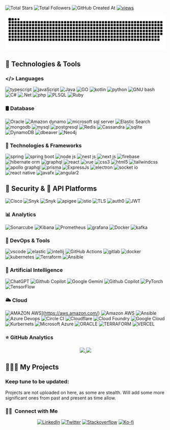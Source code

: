 <!--
## Hi there 👋

**Gkodkod/Gkodkod** is a ✨ _special_ ✨ repository because its `README.md` (this file) appears on your GitHub profile.

Here are some ideas to get you started:

- 🔭 I’m currently working on ...
- 🌱 I’m currently learning ...
- 👯 I’m looking to collaborate on ...
- 🤔 I’m looking for help with ...
- 💬 Ask me about ...
- 📫 How to reach me: ...
- 😄 Pronouns: ...
- ⚡ Fun fact: ...
-->
![Total Stars](https://img.shields.io/github/stars/Gkodkod?style=social) ![Total Followers](https://img.shields.io/github/followers/Gkodkod?style=social) ![GitHub Created At](https://img.shields.io/github/created-at/Gkodkod/videostore) [![views](https://camo.githubusercontent.com/3e3e7747efe49818fe10a31489748c167238ce43b5fd1cde25453f635a1a3251/68747470733a2f2f6b6f6d617265762e636f6d2f67687076632f3f757365726e616d653d586f6e636961267374796c653d666f722d7468652d626164676526636f6c6f723d6c6967687467726579 "GitHub profile views")](https://github.com/Gkodkod/Simple-View-Counter)

[![github contribution grid snake animation](/output/github-contribution-grid-snake-dark.svg)](/output/github-contribution-grid-snake-dark.svg)

🚀 Technologies & Tools
-----------------------

[](#-technologies--tools)

### </> Languages

[](#languages)

![typescript](https://img.shields.io/badge/TypeScript-007ACC?style=for-the-badge&logo=typescript&logoColor=white) ![javaScript](https://img.shields.io/badge/JavaScript-323330?style=for-the-badge&logo=javascript&logoColor=F7DF1E) ![Java](https://img.shields.io/badge/Java-orange?style=for-the-badge&logo=coffeescript) ![GO](https://img.shields.io/badge/GO-black?style=for-the-badge&logo=GO) ![kotlin](https://img.shields.io/badge/Kotlin-B125EA?style=for-the-badge&logo=kotlin&logoColor=white) ![python](https://img.shields.io/badge/Python-FFD43B?style=for-the-badge&logo=python&logoColor=blue) ![GNU bash](https://img.shields.io/badge/GNU%20Bash-4EAA25?style=for-the-badge&logo=GNU%20Bash&logoColor=white) ![C#](https://img.shields.io/badge/C%23-239120?style=for-the-badge&logo=sharp&logoColor=white) ![.Net](https://img.shields.io/badge/.NET-512BD4?style=for-the-badge&logo=dotnet&logoColor=white) ![php](https://img.shields.io/badge/PHP-777BB4?style=for-the-badge&logo=php&logoColor=white) ![PLSQL](https://img.shields.io/badge/PLSQL-FFD43B?style=for-the-badge&logo=oracle&logoColor=white) ![Ruby](https://img.shields.io/badge/Ruby-CC342D?style=for-the-badge&logo=ruby&logoColor=white) 

### 🛢️ Database

[](#database)
![Oracle](https://img.shields.io/badge/Oracle-F80000?style=for-the-badge&logo=Oracle&logoColor=white) ![Amazon dynamo](https://img.shields.io/badge/Amazon%20DynamoDB-4053D6?style=for-the-badge&logo=Amazon%20DynamoDB&logoColor=white) ![microsoft sql server](https://img.shields.io/badge/Microsoft%20SQL%20Server-CC2927?style=for-the-badge&logo=microsoft%20sql%20server&logoColor=white) ![Elastic Search](https://img.shields.io/badge/Elastic_Search-005571?style=for-the-badge&logo=elasticsearch&logoColor=white) ![mongodb](https://img.shields.io/badge/MongoDB-4EA94B?style=for-the-badge&logo=mongodb&logoColor=white) ![mysql](https://img.shields.io/badge/MySQL-005C84?style=for-the-badge&logo=mysql&logoColor=white) ![postgresql](https://img.shields.io/badge/PostgreSQL-316192?style=for-the-badge&logo=postgresql&logoColor=white) ![Redis](https://img.shields.io/badge/redis-%23DD0031.svg?&style=for-the-badge&logo=redis&logoColor=white) ![Cassandra](https://img.shields.io/badge/Cassandra-1287B1?style=for-the-badge&logo=apache%20cassandra&logoColor=white) ![sqlite](https://img.shields.io/badge/SQLite-003B57?style=for-the-badge&logo=sqlite&logoColor=white) ![DynamoDB](https://img.shields.io/badge/AWS%20DynamoDB-000000?style=for-the-badge&logo=amazon-dynamodb&logoColor=white) ![dbeaver](https://img.shields.io/badge/dbeaver-382923?style=for-the-badge&logo=dbeaver&logoColor=white) ![Neo4j](https://img.shields.io/badge/Neo4j-018bff?style=for-the-badge&logo=neo4j&logoColor=white) 





### 🧩 Technologies & Frameworks

[](#technologies--frameworks)
![spring](https://img.shields.io/badge/Spring-6DB33F?style=for-the-badge&logo=spring&logoColor=white) ![spring boot](https://img.shields.io/badge/Spring_Boot-6DB33F?style=for-the-badge&logo=spring-boot&logoColor=white) ![node js](https://img.shields.io/badge/node.js-6DA55F?style=for-the-badge&logo=node.js&logoColor=white) ![nest js](https://img.shields.io/badge/nestjs-%23E0234E.svg?&style=for-the-badge&logo=nestjs&logoColor=white) ![next js](https://img.shields.io/badge/Next-black?style=for-the-badge&logo=next.js&logoColor=white) ![firebase](https://img.shields.io/badge/firebase-ffca28?style=for-the-badge&logo=firebase&logoColor=black) ![hibernate orm](https://img.shields.io/badge/Hibernate-596660?style=for-the-badge&logo=hibernate&logoColor=white) ![graphql](https://img.shields.io/badge/-GraphQL-E10098?style=for-the-badge&logo=graphql&logoColor=white) ![react](https://img.shields.io/badge/React-20232A?style=for-the-badge&logo=react&logoColor=61DAFB) ![vue](https://img.shields.io/badge/Vue.js-4FC08D?style=for-the-badge&logo=vuedotjs&logoColor=white) ![css3](https://img.shields.io/badge/CSS3-1572B6?style=for-the-badge&logo=css3&logoColor=white) ![html5](https://img.shields.io/badge/HTML5-E34F26?style=for-the-badge&logo=html5&logoColor=white) ![tailwindcss](https://img.shields.io/badge/Tailwind_CSS-38B2AC?style=for-the-badge&logo=tailwind-css&logoColor=white) ![apollo graphql](https://img.shields.io/badge/-Apollo%20GraphQL-311C87?style=for-the-badge&logo=apollo-graphql&logoColor=white) ![prisma](https://img.shields.io/badge/Prisma-2D3748?style=for-the-badge&logo=prisma&logoColor=white) ![ExpressJs](https://img.shields.io/badge/Express%20js-000000?style=for-the-badge&logo=express&logoColor=white) ![electron](https://img.shields.io/badge/Electron-18305A?style=for-the-badge&logo=electron&logoColor=white) ![socket io](https://img.shields.io/badge/Socket.io-010101?style=for-the-badge&logo=socket.io&logoColor=white) ![react native](https://img.shields.io/badge/React_Native-20232A?style=for-the-badge&logo=react&logoColor=61DAFB) ![javafx](https://img.shields.io/badge/javafx-000000?style=for-the-badge&logo=java&logoColor=white) ![angular2](https://img.shields.io/badge/angular2-%23DD0031.svg?&style=for-the-badge&logo=angular&logoColor=white)


## 🔐 Security & 🔗 API Platforms
![Cisco](https://img.shields.io/badge/CISCO-1BA0D7?style=for-the-badge&logo=cisco&logoColor=white) ![Snyk](https://img.shields.io/badge/Snyk-4C4A73?style=for-the-badge&logo=snyk&logoColor=white) ![Snyk](https://img.shields.io/badge/Spring_Security-6DB33F?style=for-the-badge&logo=Spring-Security&logoColor=white) ![apigee](https://img.shields.io/badge/Apigee-4C4A73?style=for-the-badge&logo=apigee&logoColor=white) ![istio](https://img.shields.io/badge/Istio-466BB0?style=for-the-badge&logo=Istio&logoColor=white) ![TLS](https://img.shields.io/badge/TLS-007ACC?style=for-the-badge&logo=TLS&logoColor=white) ![auth0](https://img.shields.io/badge/Auth0-FFCD00?style=for-the-badge&logo=auth0&logoColor=white) ![JWT](https://img.shields.io/badge/JWT-000000?style=for-the-badge&logo=JSON%20web%20tokens&logoColor=white) 


### 📊 Analytics

[](#analytics)

![Sonarcube](https://img.shields.io/badge/Sonarqube-5190cf?tyle=for-the-badge&logo=sonarqube&logoColor=white) ![Kibana](https://img.shields.io/badge/Kibana-005571?style=for-the-badge&logo=Kibana&logoColor=white) ![Prometheus](https://img.shields.io/badge/Prometheus-E6522D?style=for-the-badge&logo=Prometheus&logoColor=white) ![grafana](https://img.shields.io/badge/Grafana-F46800?style=for-the-badge&logo=grafana&logoColor=white) ![Docker](https://img.shields.io/badge/Docker-2496ED?style=for-the-badge&logo=docker&logoColor=white) ![kafka](https://img.shields.io/badge/Kafka-000000?style=for-the-badge&logo=kafka&logoColor=white)



### 🐳 DevOps & Tools

[](#devops--tools)


![vscode](https://img.shields.io/badge/VSCode-0078D4?style=for-the-badge&logo=visual%20studio%20code&logoColor=white) ![elastic](https://img.shields.io/badge/Elastic_Search-005571?style=for-the-badge&logo=elasticsearch&logoColor=white) ![intellij](https://img.shields.io/badge/IntelliJ%20IDEA-000000?style=for-the-badge&logo=IntelliJ%20IDEA&logoColor=white) ![GitHub Actions](https://img.shields.io/badge/GitHub_Actions-2088FF?style=for-the-badge&logo=github-actions&logoColor=white)  ![gitlab](https://img.shields.io/badge/GitLab-FC6D26?style=for-the-badge&logo=gitlab&logoColor=white) ![docker](https://img.shields.io/badge/Docker-2496ED?style=for-the-badge&logo=docker&logoColor=white) ![kubernetes](https://img.shields.io/badge/kubernetes-326CE5?style=for-the-badge&logo=kubernetes&logoColor=white) ![Terraform](https://img.shields.io/badge/Terraform-7B42BC?style=for-the-badge&logo=terraform&logoColor=white) ![Ansible](https://img.shields.io/badge/Ansible-000000?style=for-the-badge&logo=ansible&logoColor=white)

### 🤖 Artificial Intelligence

[](#artificial-intelligence)

![ChatGPT](https://img.shields.io/badge/ChatGPT-74aa9c?style=for-the-badge&logo=openai&logoColor=white) ![Github Copilot](https://img.shields.io/badge/github%20copilot-000000?style=for-the-badge&logo=githubcopilot&logoColor=white) ![Google Gemini](https://img.shields.io/badge/Google%20Gemini-8E75B2?style=for-the-badge&logo=googlegemini&logoColor=white) ![Github Copilot](https://img.shields.io/badge/ChatGPT-74aa9c?style=for-the-badge&logo=openai&logoColor=white) ![PyTorch](https://img.shields.io/badge/PyTorch-EE4C2C?style=for-the-badge&logo=pytorch&logoColor=white) ![TensorFlow](https://img.shields.io/badge/TensorFlow-FF6F00?style=for-the-badge&logo=tensorflow&logoColor=white)

### 🌥️ Cloud

[](#cloud)

![AMAZON AWS](https://img.shields.io/badge/AWS-232F3E?style=flat&logo=amazon-aws&logoColor=white)](https://aws.amazon.com/) ![Amazon AWS](https://img.shields.io/badge/Amazon_AWS-FF9900?style=for-the-badge&logo=amazonaws&logoColor=white) ![Ansible](https://img.shields.io/badge/Ansible-000000?style=for-the-badge&logo=ansible&logoColor=white) ![Azure Devops](https://img.shields.io/badge/Azure_DevOps-0078D7?style=for-the-badge&logo=azure-devops&logoColor=white) ![Circle CI](https://img.shields.io/badge/circleci-343434?style=for-the-badge&logo=circleci&logoColor=white) ![Cloudflare](https://img.shields.io/badge/Cloudflare-F38020?style=for-the-badge&logo=Cloudflare&logoColor=white) ![Cloud Foundry](https://img.shields.io/badge/Cloud%20Foundry-0C9ED5?style=for-the-badge&logo=Cloud%20Foundry&logoColor=white) ![Google Cloud](https://img.shields.io/badge/Google_Cloud-4285F4?style=for-the-badge&logo=google-cloud&logoColor=white) ![Kurbernets](https://img.shields.io/badge/Kubernetes-3069DE?style=for-the-badge&logo=kubernetes&logoColor=white) ![Microsoft Azure](https://img.shields.io/badge/microsoft%20azure-0089D6?style=for-the-badge&logo=microsoft-azure&logoColor=white) ![ORACLE](https://img.shields.io/badge/Oracle-F80000?style=for-the-badge&logo=oracle&logoColor=black) ![TERRAFORM](https://img.shields.io/badge/Terraform-7B42BC?style=for-the-badge&logo=terraform&logoColor=white) ![VERCEL](https://img.shields.io/badge/Vercel-000000?style=for-the-badge&logo=vercel&logoColor=white)

### ⭐ GitHub Analytics
<p align="center">
<a href="https://github.com/Gkodkod">
  <img height="180em" src="https://github-readme-stats-eight-theta.vercel.app/api?username=ShubhamSarda&show_icons=true&theme=buefy&include_all_commits=true&count_private=true"/>
  <img height="180em" src="https://github-readme-stats-eight-theta.vercel.app/api/top-langs/?username=Gkodkod&layout=compact&langs_count=8&theme=buefy"/>
</a>
</p>

👨🏻‍💻 My Projects
-------------
[](#-my-projects)

### Keep tune to be updated:

[](#to-be-updated)

Projects are not uploaded on here, as some are stealth.  Will add some more significant ones from past and present as time allow.

### 🤝🏻 &nbsp;Connect with Me 

<p align="center">
<a href="https://www.linkedin.com/in/gallevin/"><img alt="LinkedIn" src="https://img.shields.io/badge/LinkedIn-0077B5?style=for-the-badge&logo=linkedin&logoColor=white"></a>
<a href="https://twitter.com/gkodkod"><img alt="Twitter" src="https://img.shields.io/badge/Twitter-1DA1F2?style=for-the-badge&logo=twitter&logoColor=white"></a> <a href="https://stackoverflow.com/users/4301478/kodkod-gates?tab=profile/"><img alt="Stackoverflow" src="https://img.shields.io/badge/Stack_Overflow-FE7A16?style=for-the-badge&logo=stack-overflow&logoColor=white"></a> <a href="https://ko-fi.com/gallevin"><img alt="Ko-fi" title="By me a coffee" src="https://img.shields.io/badge/-Buy%20me%20a%20coffee-FF5E5B?style=for-the-badge&logo=ko-fi&logoColor=white"/></a>
</p>


<!--
<a href="https://t.me/skyporker_channel"><img align="right" alt="Telegram channel" src="https://img.shields.io/badge/dynamic/json?logo=telegram&label=%40skyporker_channel&labelColor=282c34&suffix=+members&color=2CA5E0&query=%24.data.totalSubs&url=https%3A%2F%2Fapi.spencerwoo.com%2Fsubstats%2F%3Fsource%3Dtelegram%26queryKey%3Dskyporker_channel&longCache=true"/></a>

<a href="https://www.unwiredlearning.com/"><img alt="Website" src="https://img.shields.io/badge/website-unwiredlearning.com-green"></a>
<a href="https://www.instagram.com/shubham.ul/"><img alt="Instagram" src="https://img.shields.io/badge/instagram-shubham.ul-red"></a>
</p>
-->